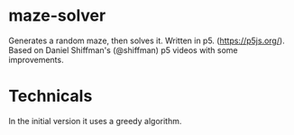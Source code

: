 # maze-solver
Generates a random maze, then solves it. Written in p5. (https://p5js.org/). Based on Daniel Shiffman's (@shiffman) p5 videos with some improvements. 

# Technicals
In the initial version it uses a greedy algorithm.